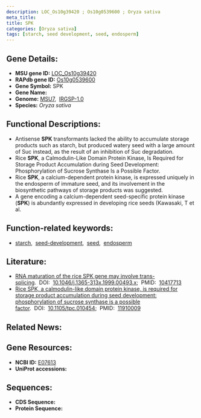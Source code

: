 ```yaml
---
description: LOC_Os10g39420 ; Os10g0539600 ; Oryza sativa
meta_title:
title: SPK
categories: [Oryza sativa]
tags: [starch, seed development, seed, endosperm]
---
```


## Gene Details:
- **MSU gene ID:** [LOC_Os10g39420](http://rice.uga.edu/cgi-bin/ORF_infopage.cgi?orf=LOC_Os10g39420)  
- **RAPdb gene ID:** [Os10g0539600](https://rapdb.dna.affrc.go.jp/locus/?name=Os10g0539600)  
- **Gene Symbol:** SPK
- **Gene Name:**
- **Genome:**  [MSU7](http://rice.uga.edu/),&nbsp;&nbsp;[IRGSP-1.0](https://rapdb.dna.affrc.go.jp/download/irgsp1.html)
- **Species:** *Oryza sativa*

## Functional Descriptions:
   - Antisense **SPK** transformants lacked the ability to accumulate storage products such as starch, but produced watery seed with a large amount of Suc instead, as the result of an inhibition of Suc degradation.
   - Rice **SPK**, a Calmodulin-Like Domain Protein Kinase, Is Required for Storage Product Accumulation during Seed Development: Phosphorylation of Sucrose Synthase Is a Possible Factor.
   - Rice **SPK**, a calcium-dependent protein kinase, is expressed uniquely in the endosperm of immature seed, and its involvement in the biosynthetic pathways of storage products was suggested.
   - A gene encoding a calcium-dependent seed-specific protein kinase (**SPK**) is abundantly expressed in developing rice seeds (Kawasaki, T et al.

## Function-related keywords:
   - [starch](/tags/starch/),&nbsp;&nbsp;[seed-development](/tags/seed-development/),&nbsp;&nbsp;[seed](/tags/seed/),&nbsp;&nbsp;[endosperm](/tags/endosperm/)

## Literature:
   - [RNA maturation of the rice SPK gene may involve trans-splicing](https://www.doi.org/10.1046/j.1365-313x.1999.00493.x).&nbsp;&nbsp;DOI:&nbsp;&nbsp;[10.1046/j.1365-313x.1999.00493.x](https://www.doi.org/10.1046/j.1365-313x.1999.00493.x);&nbsp;&nbsp;PMID:&nbsp;&nbsp;[10417713](https://pubmed.ncbi.nlm.nih.gov/10417713/)
   - [Rice SPK, a calmodulin-like domain protein kinase, is required for storage product accumulation during seed development: phosphorylation of sucrose synthase is a possible factor](https://www.doi.org/10.1105/tpc.010454).&nbsp;&nbsp;DOI:&nbsp;&nbsp;[10.1105/tpc.010454](https://www.doi.org/10.1105/tpc.010454);&nbsp;&nbsp;PMID:&nbsp;&nbsp;[11910009](https://pubmed.ncbi.nlm.nih.gov/11910009/)

## Related News:

## Gene Resources:
- **NCBI ID:**  [E07613](http://www.ncbi.nlm.nih.gov/nuccore/E07613)
- **UniProt accessions:** [](https://www.uniprot.org/uniprotkb//entry)

## Sequences:
- **CDS Sequence:**
- **Protein Sequence:**
